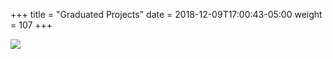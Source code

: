 +++
title = "Graduated Projects"
date = 2018-12-09T17:00:43-05:00
weight = 107
+++

![](/docker-k8s-presentation/images/graduated.png)
 
